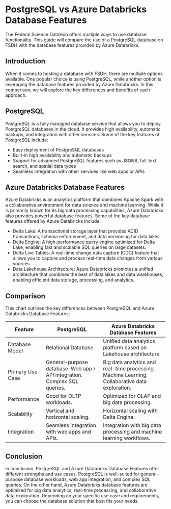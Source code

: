 # PostgreSQL vs Azure Databricks Database Features

The Federal Science DataHub offers multiple ways to use database functionality. This guide will compare the use of a PostgreSQL database on FSDH with the database features provided by Azure Databricks.

## Introduction

When it comes to hosting a database with FSDH, there are multiple options available. One popular choice is using PostgreSQL, while another option is leveraging the database features provided by Azure Databricks. In this comparison, we will explore the key differences and benefits of each approach.

## PostgreSQL

PostgreSQL is a fully managed database service that allows you to deploy PostgreSQL databases in the cloud. It provides high availability, automatic backups, and integration with other services. Some of the key features of PostgreSQL include:

- Easy deployment of PostgreSQL databases
- Built-in high availability and automatic backups
- Support for advanced PostgreSQL features such as JSONB, full-text search, and spatial data types
- Seamless integration with other services like web apps or APIs

## Azure Databricks Database Features

Azure Databricks is an analytics platform that combines Apache Spark with a collaborative environment for data science and machine learning. While it is primarily known for its big data processing capabilities, Azure Databricks also provides powerful database features. Some of the key database features offered by Azure Databricks include:

- Delta Lake: A transactional storage layer that provides ACID transactions, schema enforcement, and data versioning for data lakes.
- Delta Engine: A high-performance query engine optimized for Delta Lake, enabling fast and scalable SQL queries on large datasets.
- Delta Live Tables: A real-time change data capture (CDC) feature that allows you to capture and process real-time data changes from various sources.
- Data Lakehouse Architecture: Azure Databricks promotes a unified architecture that combines the best of data lakes and data warehouses, enabling efficient data storage, processing, and analytics.

## Comparison

This chart outlines the key differences between PostgreSQL and Azure Databricks Database Features:

| Feature                 | PostgreSQL                     | Azure Databricks Database Features |
|-------------------------|--------------------------------|-----------------------------------|
| Database Model          | Relational Database            | Unified data analytics platform based on Lakehouse architecture  |
| Primary Use Case        | General-purpose database. Web app / API integration. Complex SQL queries. | Big data analytics and real-time processing. Machine Learning. Collaborative data exploration. |
| Performance           | Good for OLTP workloads.       | Optimized for OLAP and big data processing. |
| Scalability             | Vertical and horizontal scaling. | Horizontal scaling with Delta Engine. |
| Integration             | Seamless integration with web apps and APIs. | Integration with big data processing and machine learning workflows. |

## Conclusion

In conclusion, PostgreSQL and Azure Databricks Database Features offer different strengths and use cases. PostgreSQL is well-suited for general-purpose database workloads, web app integration, and complex SQL queries. On the other hand, Azure Databricks database features are optimized for big data analytics, real-time processing, and collaborative data exploration. Depending on your specific use case and requirements, you can choose the database solution that best fits your needs.
